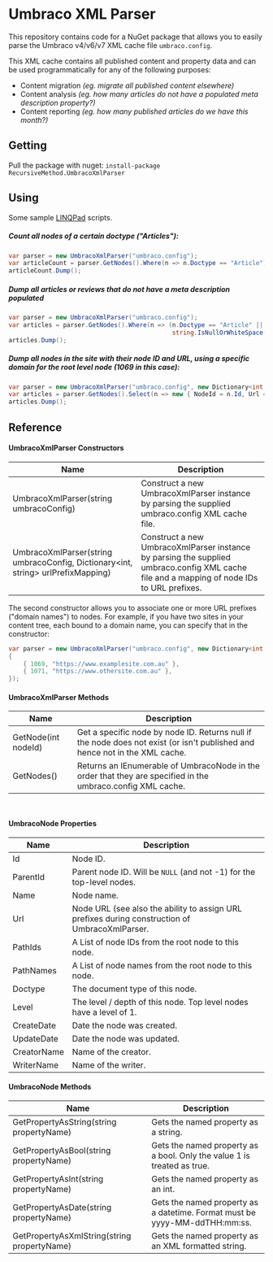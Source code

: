 Umbraco XML Parser
==================

This repository contains code for a NuGet package that allows you to easily parse the Umbraco v4/v6/v7 XML cache file `umbraco.config`.

This XML cache contains all published content and property data and can be used programmatically for any of the following purposes:

* Content migration _(eg. migrate all published content elsewhere)_
* Content analysis _(eg. how many articles do not have a populated meta description property?)_
* Content reporting  _(eg. how many published articles do we have this month?)_

Getting
-------

Pull the package with nuget: `install-package RecursiveMethod.UmbracoXmlParser`

Using
-----
Some sample [LINQPad](https://www.linqpad.net/) scripts.

##### Count all nodes of a certain doctype ("Articles"):
```cs
var parser = new UmbracoXmlParser("umbraco.config");
var articleCount = parser.GetNodes().Where(n => n.Doctype == "Article").Count();
articleCount.Dump();
```

##### Dump all articles or reviews that do not have a meta description populated
```cs
var parser = new UmbracoXmlParser("umbraco.config");
var articles = parser.GetNodes().Where(n => (n.Doctype == "Article" || n.Doctype == "Review") &&
                                             string.IsNullOrWhiteSpace(n.GetPropertyAsString("metaDescription")));
articles.Dump();
```

##### Dump all nodes in the site with their node ID and URL, using a specific domain for the root level node (1069 in this case):
```cs
var parser = new UmbracoXmlParser("umbraco.config", new Dictionary<int, string> { { 1069, "https://www.examplesite.com.au" } });
var articles = parser.GetNodes().Select(n => new { NodeId = n.Id, Url = n.Url });
articles.Dump();
```

Reference
---------

#### UmbracoXmlParser Constructors
| Name                                                                             | Description                                                                                                                                |
| ---------------------------------------------------------------------------------|--------------------------------------------------------------------------------------------------------------------------------------------|
| UmbracoXmlParser(string umbracoConfig)                                           | Construct a new UmbracoXmlParser instance by parsing the supplied umbraco.config XML cache file.                                           |
| UmbracoXmlParser(string umbracoConfig, Dictionary<int, string> urlPrefixMapping) | Construct a new UmbracoXmlParser instance by parsing the supplied umbraco.config XML cache file and a mapping of node IDs to URL prefixes. |

The second constructor allows you to associate one or more URL prefixes ("domain names") to nodes. For example, if you have two sites in your content tree, each bound to a domain name, you can specify that in the constructor:

```cs
var parser = new UmbracoXmlParser("umbraco.config", new Dictionary<int, string>
{
    { 1069, "https://www.examplesite.com.au" },
    { 1071, "https://www.othersite.com.au" },
});
```

#### UmbracoXmlParser Methods
| Name                | Description                                                                                                                 |
| --------------------|-----------------------------------------------------------------------------------------------------------------------------|
| GetNode(int nodeId) | Get a specific node by node ID. Returns null if the node does not exist (or isn't published and hence not in the XML cache. |
| GetNodes()          | Returns an IEnumerable of UmbracoNode in the order that they are specified  in the umbraco.config XML cache.                |

``` ```

#### UmbracoNode Properties
| Name        | Description                                                                                    |
| ------------|------------------------------------------------------------------------------------------------|
| Id          | Node ID.                                                                                       |
| ParentId    | Parent node ID. Will be `NULL` (and not -1) for the top-level nodes.                           |
| Name        | Node name.                                                                                     |
| Url         | Node URL (see also the ability to assign URL prefixes during construction of UmbracoXmlParser. |
| PathIds     | A List<int> of node IDs from the root node to this node.                                       |
| PathNames   | A List<string> of node names from the root node to this node.                                  |
| Doctype     | The document type of this node.                                                                |
| Level       | The level / depth of this node. Top level nodes have a level of 1.                             |
| CreateDate  | Date the node was created.                                                                     |
| UpdateDate  | Date the node was updated.                                                                     |
| CreatorName | Name of the creator.                                                                           |
| WriterName  | Name of the writer.                                                                            |

#### UmbracoNode Methods
| Name                                        | Description                                                                |
| --------------------------------------------|----------------------------------------------------------------------------|
| GetPropertyAsString(string propertyName)    | Gets the named property as a string.                                       |
| GetPropertyAsBool(string propertyName)      | Gets the named property as a bool. Only the value 1 is treated as true.    |
| GetPropertyAsInt(string propertyName)       | Gets the named property as an int.                                         |
| GetPropertyAsDate(string propertyName)      | Gets the named property as a datetime. Format must be yyyy-MM-ddTHH:mm:ss. |
| GetPropertyAsXmlString(string propertyName) | Gets the named property as an XML formatted string.                        |

